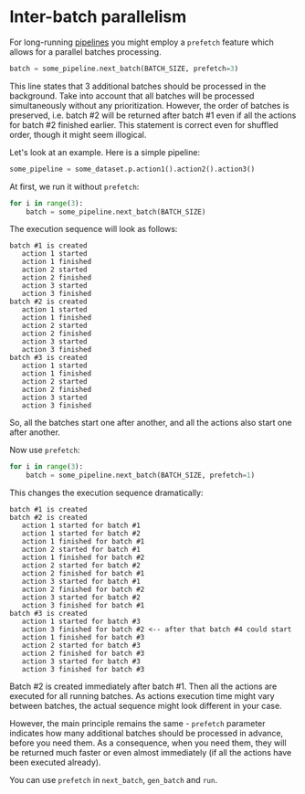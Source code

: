 # Inter-batch parallelism

For long-running [pipelines](pipeline.md) you might employ a `prefetch` feature which allows for a parallel batches processing.
```python
batch = some_pipeline.next_batch(BATCH_SIZE, prefetch=3)
```
This line states that 3 additional batches should be processed in the background.
Take into account that all batches will be processed simultaneously without any prioritization.
However, the order of batches is preserved, i.e. batch #2 will be returned after batch #1 even if all the actions for batch #2 finished earlier. This statement is correct even for shuffled order, though it might seem illogical.

Let's look at an example. Here is a simple pipeline:
```python
some_pipeline = some_dataset.p.action1().action2().action3()
```

At first, we run it without `prefetch`:
```python
for i in range(3):
    batch = some_pipeline.next_batch(BATCH_SIZE)
```
The execution sequence will look as follows:
```
batch #1 is created
   action 1 started
   action 1 finished
   action 2 started
   action 2 finished
   action 3 started
   action 3 finished
batch #2 is created
   action 1 started
   action 1 finished
   action 2 started
   action 2 finished
   action 3 started
   action 3 finished
batch #3 is created
   action 1 started
   action 1 finished
   action 2 started
   action 2 finished
   action 3 started
   action 3 finished
```
So, all the batches start one after another, and all the actions also start one after another.

Now use `prefetch`:
```python
for i in range(3):
    batch = some_pipeline.next_batch(BATCH_SIZE, prefetch=1)
```
This changes the execution sequence dramatically:
```
batch #1 is created
batch #2 is created
   action 1 started for batch #1
   action 1 started for batch #2
   action 1 finished for batch #1
   action 2 started for batch #1
   action 1 finished for batch #2
   action 2 started for batch #2
   action 2 finished for batch #1
   action 3 started for batch #1
   action 2 finished for batch #2
   action 3 started for batch #2
   action 3 finished for batch #1
batch #3 is created
   action 1 started for batch #3
   action 3 finished for batch #2 <-- after that batch #4 could start
   action 1 finished for batch #3
   action 2 started for batch #3
   action 2 finished for batch #3
   action 3 started for batch #3
   action 3 finished for batch #3
```
Batch #2 is created immediately after batch #1. Then all the actions are executed for all running batches.
As actions execution time might vary between batches, the actual sequence might look different in your case.

However, the main principle remains the same - `prefetch` parameter indicates how many additional batches should be processed in advance, before you need them. As a consequence, when you need them, they will be returned much faster or even almost immediately (if all the actions have been executed already).

You can use `prefetch` in `next_batch`, `gen_batch` and `run`.
